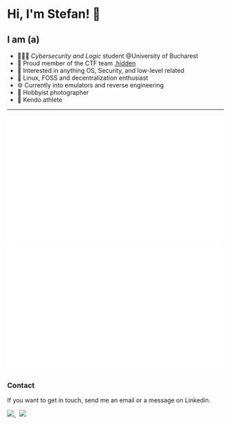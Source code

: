 # Hi, I'm Stefan! 🍃

## I am (a)
* 🧑🏻‍💻 _Cybersecurity and Logic_ student @University of Bucharest
* 👾 Proud member of the CTF team [.hidden](https://dothidden.xyz) 
* 💾 Interested in anything OS, Security, and low-level related
* 🐧 Linux, FOSS and decentralization enthusiast
* ⚙ Currently into emulators and reverse engineering
* 📸 Hobbyist photographer
* 🤺 Kendo athlete

----
<!--
<div style="display:flex; flex-direction:row; align-items:center; justify-content:start;">
  <img align="center" src="https://github-readme-stats.vercel.app/api/top-langs?username=Stefan-Radu&theme=gruvbox&hide_border=true&layout=compact&langs_count=6&exclude_repo=obsidian,cursuri-licenta&card_width=200&hide=processing,jupyter%20notebook,c%23,dart,css,html,tex" alt="stef's langs card" /> &emsp;
 <img align="center" src="https://github-readme-stats.vercel.app/api?username=Stefan-Radu&show_icons=true&theme=gruvbox&hide_border=true&hide=issues" alt="stef's stats card" />
</div>  </br> -->

![](https://raw.githubusercontent.com/stefan-radu/github-stats/master/generated/overview.svg#gh-dark-mode-only)
![](https://raw.githubusercontent.com/stefan-radu/github-stats/master/generated/languages.svg#gh-dark-mode-only)

### Contact

If you want to get in touch, send me an email or a message on Linkedin.

<a href="mailto:stefan@radu.cc"> 
 <img src="https://img.shields.io/static/v1?label=&message=Email&color=edb100&logo=&style=for-the-badge&messageColor=black"</img>
</a> &nbsp;
<a href="https://www.linkedin.com/in/stefan-octavian-radu/"> 
 <img src="https://img.shields.io/badge/LinkedIn-0077B5?style=for-the-badge&logo=linkedin&logoColor=white"</img> 
</a>
